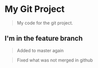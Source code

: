 # My Git Project

> My code for the git project.

## I'm in the feature branch

> Added to master again

> Fixed what was not merged in github